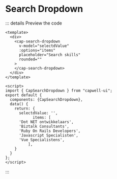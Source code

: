 # Search Dropdown

<demo-search-dropdown></demo-search-dropdown>

::: details Preview the code

```vue
<template>
  <div>
    <cap-search-dropdown
      v-model="selectdValue"
      :options="items"
      placeholder="Search skills"
      rounded=""
    >
    </cap-search-dropdown>
  </div>
</template>

<script>
import { CapSearchDropdown } from "capwell-ui";
export default {
  components: {CapSearchDropdown},
  data() {
    return: {
      selectdValue: '',
			items: [
      'Dot NET ontwikkelaars',
      'Biztalk Consultants',
      'Ruby On Rails Developers',
      'Javascript Specialisten',
      'Vue Specialistens',
		  ],
    }
  }
};
</script>
```

:::
